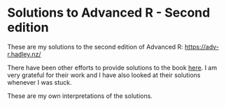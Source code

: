 # Solutions to Advanced R - Second edition

These are my solutions to the second edition of Advanced R: https://adv-r.hadley.nz/

There have been other efforts to provide solutions to the book [here](https://advanced-r-solutions.rbind.io/introduction.html). I am very grateful for their work and I have also looked at their solutions whenever I was stuck.

These are my own interpretations of the solutions.
